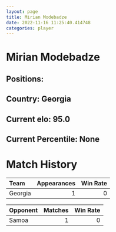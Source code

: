 ```yaml
---  
layout: page  
title: Mirian Modebadze  
date: 2022-11-16 11:25:40.414748  
categories: player  
---
```

# Mirian Modebadze

## Positions: 

## Country: Georgia

## Current elo: 95.0

## Current Percentile: None

# Match History


| Team    |   Appearances |   Win Rate |
|:--------|--------------:|-----------:|
| Georgia |             1 |          0 |

| Opponent   |   Matches |   Win Rate |
|:-----------|----------:|-----------:|
| Samoa      |         1 |          0 |